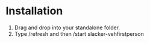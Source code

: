 # Installation
1. Drag and drop into your standalone folder.
2. Type /refresh and then /start slacker-vehfirstperson